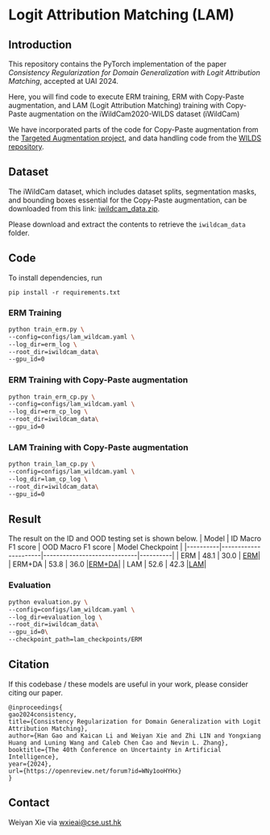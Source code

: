 # Logit Attribution Matching (LAM)

## Introduction

This repository contains the PyTorch implementation of the paper *Consistency Regularization for Domain Generalization with Logit Attribution Matching*, accepted at UAI 2024.

Here, you will find code to execute ERM training, ERM with Copy-Paste augmentation, and LAM (Logit Attribution Matching) training with Copy-Paste augmentation on the iWildCam2020-WILDS dataset (iWildCam)

We have incorporated parts of the code for Copy-Paste augmentation from the [Targeted Augmentation project](https://github.com/i-gao/targeted-augs), and data handling code from the [WILDS repository](https://github.com/p-lambda/wilds).

## Dataset

The iWildCam dataset, which includes dataset splits, segmentation masks, and bounding boxes essential for the Copy-Paste augmentation, can be downloaded from this link: [iwildcam_data.zip](https://hkustconnect-my.sharepoint.com/:u:/g/personal/wxieai_connect_ust_hk/EUZoLIp5ZHtPhJ67X3F0hw0BdN-pZ1OWmT3FlBaOfwDUbA?e=wfKf4H).

Please download and extract the contents to retrieve the `iwildcam_data` folder.

## Code
To install dependencies, run
```
pip install -r requirements.txt
```

### ERM Training
```bash
python train_erm.py \
--config=configs/lam_wildcam.yaml \
--log_dir=erm_log \
--root_dir=iwildcam_data\
--gpu_id=0
```

### ERM Training with Copy-Paste augmentation
```bash
python train_erm_cp.py \
--config=configs/lam_wildcam.yaml \
--log_dir=erm_cp_log \
--root_dir=iwildcam_data\
--gpu_id=0
```

### LAM Training with Copy-Paste augmentation
```bash
python train_lam_cp.py \
--config=configs/lam_wildcam.yaml \
--log_dir=lam_cp_log \
--root_dir=iwildcam_data\
--gpu_id=0
```

## Result

The result on the ID and OOD testing set  is shown below.
| Model    | ID Macro F1 score | OOD Macro F1 score | Model Checkpoint    |
|----------|----------------------|-----------------------------|----------|
| ERM      |     48.1           |   30.0                  | [ERM](https://hkustconnect-my.sharepoint.com/:u:/g/personal/wxieai_connect_ust_hk/ETidGoFRpn5IkHv_AIJhzNoBZnmezfwKG1MFF6Ygb7kfCA?e=Qfw1cC)|
| ERM+DA   |     53.8   |          36.0              |[ERM+DA](https://hkustconnect-my.sharepoint.com/:u:/g/personal/wxieai_connect_ust_hk/EeY6_sF4I75Hvy6L3QMMxgEBIZbZhop10gG75YNOK-aUNQ?e=KrN7BW)|
| LAM      |     52.6          |   42.3                  |[LAM](https://hkustconnect-my.sharepoint.com/:u:/g/personal/wxieai_connect_ust_hk/EcO6ybPmm-ZPo49ZyupogEkBRvfNnbWk2coBxyPburPVxA?e=UEyOcp)|

### Evaluation
```bash
python evaluation.py \
--config=configs/lam_wildcam.yaml \
--log_dir=evaluation_log \
--root_dir=iwildcam_data\
--gpu_id=0\
--checkpoint_path=lam_checkpoints/ERM
```


## Citation
If this codebase / these models are useful in your work, please consider citing our paper.

```
@inproceedings{
gao2024consistency,
title={Consistency Regularization for Domain Generalization with Logit Attribution Matching},
author={Han Gao and Kaican Li and Weiyan Xie and Zhi LIN and Yongxiang Huang and Luning Wang and Caleb Chen Cao and Nevin L. Zhang},
booktitle={The 40th Conference on Uncertainty in Artificial Intelligence},
year={2024},
url={https://openreview.net/forum?id=WNy1ooHYHx}
}
```

## Contact
Weiyan Xie via wxieai@cse.ust.hk
